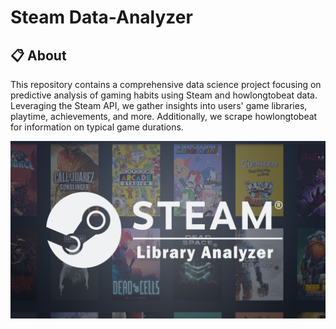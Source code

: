 # Steam Data-Analyzer
<!--
<p align='center'>
  <img alt="Static Badge" src="https://img.shields.io/badge/v.4.1.3-%23323232?style=for-the-badge&logo=jupyter&logoColor=%23f0f1f2&label=Jupyter%20&labelColor=%23323232&color=%23ff9528&logoWidth=50">
  <img alt="Static Badge" src="https://img.shields.io/badge/v.3.11.8-%23323232?style=for-the-badge&logo=python&logoColor=%23f0f1f2&label=Python%20&labelColor=%23323232&color=%23ffcc00&logoWidth=50"">
</p>
-->

## 📋 About
This repository contains a comprehensive data science project focusing on predictive analysis of gaming habits using Steam and howlongtobeat data. Leveraging the Steam API, we gather insights into users' game libraries, playtime, achievements, and more. Additionally, we scrape howlongtobeat for information on typical game durations. 

<img src="/src/img/Steam Analyzer cover 2.jpg"></img>
